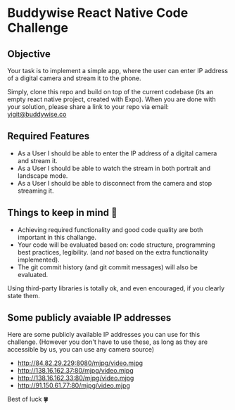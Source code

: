 # Buddywise React Native Code Challenge

## Objective
Your task is to implement a simple app, where the user can enter IP address of a digital camera and stream it to the phone.

Simply, clone this repo and build on top of the current codebase (its an empty react native project, created with Expo). 
When you are done with your solution, please share a link to your repo via email: yigit@buddywise.co

## Required Features
* As a User I should be able to enter the IP address of a digital camera and stream it.
* As a User I should be able to watch the stream in both portrait and landscape mode.
* As a User I should be able to disconnect from the camera and stop streaming it.

## Things to keep in mind 🚨
* Achieving required functionality and good code quality are both important in this challange.
* Your code will be evaluated based on: code structure, programming best practices, legibility. (and *not* based on the extra functionality implemented). 
* The git commit history (and git commit messages) will also be evaluated.

Using third-party libraries is totally ok, and even encouraged, if you clearly state them.

## Some publicly avaiable IP addresses
Here are some publicly available IP addresses you can use for this challenge. (However you don't have to use these, as long as they are accessible by us, you can use any camera source)

- http://84.82.29.229:8080/mjpg/video.mjpg
- http://138.16.162.37:80/mjpg/video.mjpg
- http://138.16.162.33:80/mjpg/video.mjpg
- http://91.150.61.77:80/mjpg/video.mjpg

Best of luck 🍀
